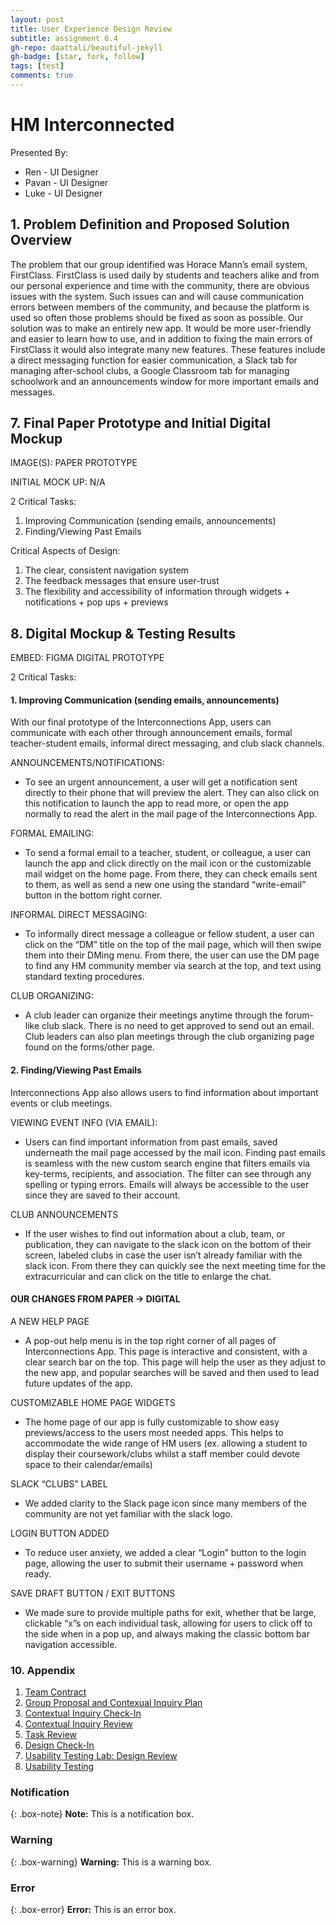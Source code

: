 ```yaml
---
layout: post
title: User Experience Design Review
subtitle: assignment 6.4
gh-repo: daattali/beautiful-jekyll
gh-badge: [star, fork, follow]
tags: [test]
comments: true
---
```


# HM Interconnected 

Presented By:
* Ren - UI Designer
* Pavan - UI Designer
* Luke - UI Designer

## 1. Problem Definition and Proposed Solution Overview

The problem that our group identified was Horace Mann’s email system, FirstClass. FirstClass is used daily by students and teachers alike and from our personal experience and time with the community, there are obvious issues with the system. Such issues can and will cause communication errors between members of the community, and because the platform is used so often those problems should be fixed as soon as possible. Our solution was to make an entirely new app. It would be more user-friendly and easier to learn how to use, and in addition to fixing the main errors of FirstClass it would also integrate many new features. These features include a direct messaging function for easier communication, a Slack tab for managing after-school clubs, a Google Classroom tab for managing schoolwork and an announcements window for more important emails and messages.


## 7. Final Paper Prototype and Initial Digital Mockup

IMAGE(S): PAPER PROTOTYPE 

INITIAL MOCK UP: N/A

2 Critical Tasks:
1. Improving Communication (sending emails, announcements)
2. Finding/Viewing Past Emails

Critical Aspects of Design:
1. The clear, consistent navigation system
2. The feedback messages that ensure user-trust 
3. The flexibility and accessibility of information through widgets + notifications + pop ups + previews


## 8. Digital Mockup & Testing Results

EMBED: FIGMA DIGITAL PROTOTYPE 
 
2 Critical Tasks:
#### 1. Improving Communication (sending emails, announcements)

With our final prototype of the Interconnections App, users can communicate with each other through announcement emails, formal teacher-student emails, informal direct messaging, and club slack channels.
 
ANNOUNCEMENTS/NOTIFICATIONS: 
* To see an urgent announcement, a user will get a notification sent directly to their phone that will preview the alert. They can also click on this notification to launch the app to read more, or open the app normally to read the alert in the mail page of the Interconnections App. 

FORMAL EMAILING:
* To send a formal email to a teacher, student, or colleague, a user can launch the app and click directly on the mail icon or the customizable mail widget on the home page. From there, they can check emails sent to them, as well as send a new one using the standard “write-email” button in the bottom right corner. 

INFORMAL DIRECT MESSAGING:
* To informally direct message a colleague or fellow student, a user can click on the “DM” title on the top of the mail page, which will then swipe them into their DMing menu. From there, the user can use the DM page to find any HM community member via search at the top, and text using standard texting procedures. 

CLUB ORGANIZING: 
* A club leader can organize their meetings anytime through the forum-like club slack. There is no need to get approved to send out an email. Club leaders can also plan meetings through the club organizing page found on the forms/other page. 
 
#### 2. Finding/Viewing Past Emails

Interconnections App also allows users to find information about important events or club meetings. 

VIEWING EVENT INFO (VIA EMAIL):
* Users can find important information from past emails, saved underneath the mail page accessed by the mail icon. Finding past emails is seamless with the new custom search engine that filters emails via key-terms, recipients, and association. The filter can see through any spelling or typing errors. Emails will always be accessible to the user since they are saved to their account. 

CLUB ANNOUNCEMENTS
* If the user wishes to find out information about a club, team, or publication, they can navigate to the slack icon on the bottom of their screen, labeled clubs in case the user isn’t already familiar with the slack icon. From there they can quickly see the next meeting time for the extracurricular and can click on the title to enlarge the chat.
 

#### OUR CHANGES FROM PAPER → DIGITAL
A NEW HELP PAGE 
* A pop-out help menu is in the top right corner of all pages of Interconnections App. This page is interactive and consistent, with a clear search bar on the top. This page will help the user as they adjust to the new app, and popular searches will be saved and then used to lead future updates of the app.

CUSTOMIZABLE HOME PAGE WIDGETS
* The home page of our app is fully customizable to show easy previews/access to the users most needed apps. This helps to accommodate the wide range of HM users (ex. allowing a student to display their coursework/clubs whilst a staff member could devote space to their calendar/emails)

SLACK “CLUBS” LABEL
* We added clarity to the Slack page icon since many members of the community are not yet familiar with the slack logo.

LOGIN BUTTON ADDED
* To reduce user anxiety, we added a clear “Login” button to the login page, allowing the user to submit their username + password when ready.

SAVE DRAFT BUTTON / EXIT BUTTONS
* We made sure to provide multiple paths for exit, whether that be large, clickable “x”s on each individual task, allowing for users to click off to the side when in a pop up, and always making the classic bottom bar navigation accessible.


### 10. Appendix

1. [Team Contract](https://renpavanluke.github.io/2021-12-05-Team-Contract/)
2. [Group Proposal and Contexual Inquiry Plan](https://renpavanluke.github.io/2021-12-06-Group-Proposal/)
3. [Contextual Inquiry Check-In](https://renpavanluke.github.io/2021-12-10-Contextual-Inquiry-Check-in/)
4. [Contextual Inquiry Review](https://renpavanluke.github.io/2022-01-11-Contextual-Inquiry-Review/)
5. [Task Review](https://renpavanluke.github.io/2022-01-25-Task-Review/)
6. [Design Check-In](https://renpavanluke.github.io/2022-02-10-Design-Check-In/)
7. [Usability Testing Lab: Design Review](https://renpavanluke.github.io/2022-03-02-Design-Review/)
8. [Usability Testing](https://renpavanluke.github.io/2022-04-07-Usability-Testing-Conclusion/)



### Notification

{: .box-note}
**Note:** This is a notification box.

### Warning

{: .box-warning}
**Warning:** This is a warning box.

### Error

{: .box-error}
**Error:** This is an error box.
